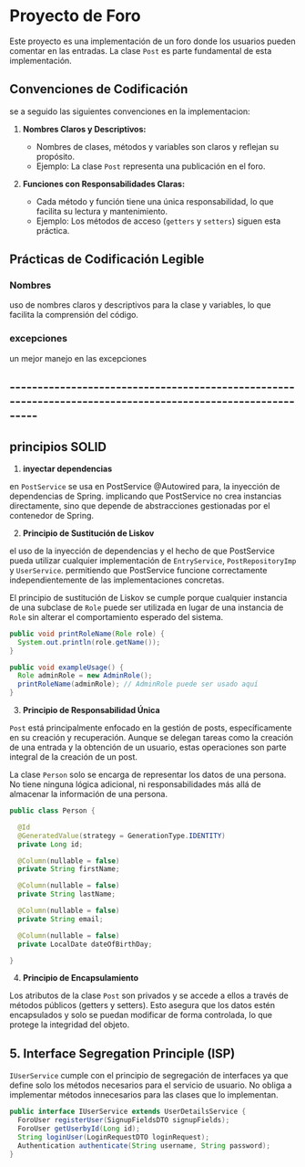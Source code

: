 # Proyecto de Foro

Este proyecto es una implementación de un foro donde los usuarios pueden comentar en las entradas. La clase `Post` es  parte fundamental de esta implementación.

## Convenciones de Codificación

se a seguido las siguientes convenciones en la implementacion:

1. **Nombres Claros y Descriptivos:**
    - Nombres de clases, métodos y variables son claros y reflejan su propósito.
    - Ejemplo: La clase `Post` representa una publicación en el foro.

2. **Funciones con Responsabilidades Claras:**
    - Cada método y función tiene una única responsabilidad, lo que facilita su lectura y mantenimiento.
    - Ejemplo: Los métodos de acceso (`getters` y `setters`) siguen esta práctica.

## Prácticas de Codificación Legible

### Nombres

uso de nombres claros y descriptivos para la clase y variables, lo que facilita la comprensión del código.

### excepciones

un mejor manejo en las excepciones

## -----------------------------------------------------------------------------------------------------------

## principios SOLID

1. **inyectar dependencias**

en `PostService` se usa en PostService  @Autowired para, la inyección de dependencias de Spring. 
implicando que PostService no crea instancias directamente, sino que depende de abstracciones gestionadas por el contenedor de Spring. 

2. **Principio de Sustitución de Liskov**

el uso de la inyección de dependencias y el hecho de que PostService pueda utilizar cualquier implementación de `EntryService`, `PostRepositoryImp` y `UserService`. permitiendo que PostService funcione correctamente independientemente de las implementaciones concretas.

El principio de sustitución de Liskov se cumple porque cualquier instancia de una subclase de `Role` puede ser utilizada en lugar de una instancia de `Role` sin alterar el comportamiento esperado del sistema.

```java
public void printRoleName(Role role) {
  System.out.println(role.getName());
}

public void exampleUsage() {
  Role adminRole = new AdminRole();
  printRoleName(adminRole); // AdminRole puede ser usado aquí
}
```

3. **Principio de Responsabilidad Única**

`Post` está principalmente enfocado en la gestión de posts, específicamente en su creación y recuperación. Aunque se delegan tareas como la creación de una entrada y la obtención de un usuario, estas operaciones son parte integral de la creación de un post.

La clase `Person` solo se encarga de representar los datos de una persona. No tiene ninguna lógica adicional, ni responsabilidades más allá de almacenar la información de una persona.

```java
public class Person {

  @Id
  @GeneratedValue(strategy = GenerationType.IDENTITY)
  private Long id;

  @Column(nullable = false)
  private String firstName;

  @Column(nullable = false)
  private String lastName;

  @Column(nullable = false)
  private String email;

  @Column(nullable = false)
  private LocalDate dateOfBirthDay;

}
```


4. **Principio de Encapsulamiento**

Los atributos de la clase `Post` son privados y se accede a ellos a través de métodos públicos (getters y setters). Esto asegura que los datos estén encapsulados y solo se puedan modificar de forma controlada, lo que protege la integridad del objeto.

## 5. Interface Segregation Principle (ISP)

`IUserService` cumple con el principio de segregación de interfaces ya que define solo los métodos necesarios para el servicio de usuario. No obliga a implementar métodos innecesarios para las clases que lo implementan.

```java
public interface IUserService extends UserDetailsService {
  ForoUser registerUser(SignupFieldsDTO signupFields);
  ForoUser getUserbyId(Long id);
  String loginUser(LoginRequestDTO loginRequest);
  Authentication authenticate(String username, String password);
}
```




